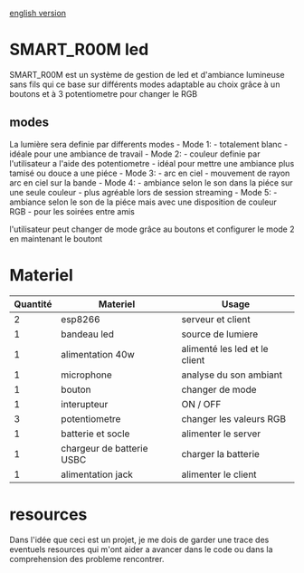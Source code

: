 [english version](english.md)

# SMART_R00M led
SMART_R00M est un système de gestion de led et d'ambiance lumineuse sans fils qui ce base sur différents modes adaptable au choix grâce à un boutons et à 3 potentiometre pour changer le RGB 

## modes
La lumière sera definie par differents modes
    - Mode 1:
        - totalement blanc
        - idéale pour une ambiance de travail
    - Mode 2:
        - couleur definie par l'utilisateur a l'aide des potentiometre
        - idéal pour mettre une ambiance plus tamisé ou douce a une piéce
    - Mode 3:
        - arc en ciel
        - mouvement de rayon arc en ciel sur la bande
    - Mode 4: 
        - ambiance selon le son dans la piéce sur une seule couleur
        - plus agréable lors de session streaming
    - Mode 5:
        - ambiance selon le son de la piéce mais avec une disposition de couleur RGB
        - pour les soirées entre amis

l'utilisateur peut changer de mode grâce au boutons et configurer le mode 2 en maintenant le boutont

# Materiel

| Quantité        | Materiel        | Usage                     |
|---------------- | --------------- | ---------------           |
| 2               | esp8266         | serveur et client         |
| 1               | bandeau led     | source de lumiere         |
| 1               | alimentation 40w| alimenté les led et le client|
| 1               | microphone      | analyse du son ambiant    |
| 1               | bouton          | changer de mode           |
| 1               | interupteur        | ON / OFF               |
| 3               | potentiometre   | changer les valeurs RGB   |
| 1               | batterie et socle | alimenter le server     |
| 1               | chargeur de batterie USBC | charger la batterie |
| 1               | alimentation jack | alimenter le client |


# resources
Dans l'idée que ceci est un projet, je me dois de garder une trace des eventuels resources qui m'ont aider a avancer dans le code ou dans la comprehension des probleme rencontrer.


